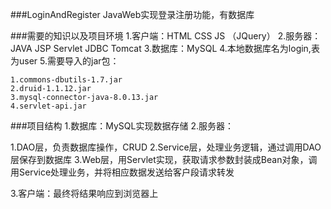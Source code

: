 ###LoginAndRegister
JavaWeb实现登录注册功能，有数据库

###需要的知识以及项目环境
1.客户端：HTML CSS JS （JQuery）
2.服务器：JAVA  JSP   Servlet  JDBC  Tomcat
3.数据库：MySQL
4.本地数据库名为login,表为user
5.需要导入的jar包：
    
    1.commons-dbutils-1.7.jar
    2.druid-1.1.12.jar
    3.mysql-connector-java-8.0.13.jar
    4.servlet-api.jar

###项目结构
1.数据库：MySQL实现数据存储
2.服务器：
  
   1.DAO层，负责数据库操作，CRUD
   2.Service层，处理业务逻辑，通过调用DAO层保存到数据库
   3.Web层，用Servlet实现，获取请求参数封装成Bean对象，调用Service处理业务，并将相应数据发送给客户段请求转发
   
3.客户端：最终将结果响应到浏览器上
   
